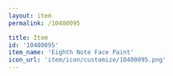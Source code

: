 ```yaml
---
layout: item
permalink: /10400095

title: Item
id: '10400095'
item_name: 'Eighth Note Face Paint'
icon_url: 'item/icon/customize/10400095.png'
---
```

